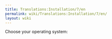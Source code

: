 ```yaml
---
title: Translations:Installation/7/en
permalink: wiki/Translations:Installation/7/en/
layout: wiki
---
```


Choose your operating system:
